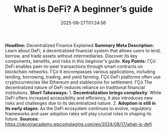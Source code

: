 ﻿---
title: "What is DeFi? A beginner’s guide"
date: "2025-08-27T01:24:56"
category: "Markets"
summary: ""
slug: "what is defi a beginners guide"
source_urls:
  - "https://okcoinacademy.wpcomstaging.com/en/2024/08/17/what-is-defi"
seo:
  title: "What is DeFi? A beginner’s guide | Hash n Hedge"
  description: ""
  keywords: ["news", "markets", "brief"]
---
**Headline:** Decentralized Finance Explained  **Summary Meta Description:** Learn about DeFi, a decentralized financial system that allows users to lend, borrow, and trade assets without intermediaries. Discover its key components, benefits, and risks in this beginner's guide.  **Key Points:**  ΓÇó DeFi enables peer-to-peer transactions through smart contracts on blockchain networks. ΓÇó It encompasses various applications, including lending, borrowing, trading, and yield farming. ΓÇó DeFi platforms often use cryptocurrencies like Ethereum and stablecoins for settlement. ΓÇó The decentralized nature of DeFi reduces reliance on traditional financial institutions.  **Short Takeaways:**  1. **Decentralization brings complexity**: While DeFi offers increased accessibility and efficiency, it also introduces new risks and challenges due to its decentralized nature. 2. **Adoption is still in its early stages**: As the DeFi ecosystem continues to evolve, regulatory frameworks and user adoption rates will play crucial roles in shaping its future.  **Sources:** https://okcoinacademy.wpcomstaging.com/en/2024/08/17/what-is-defi 
